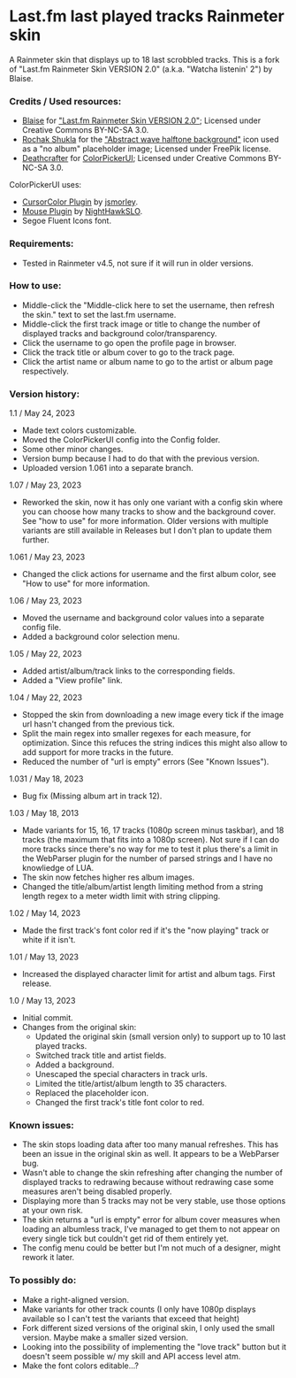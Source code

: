 # Last.fm last played tracks Rainmeter skin
A Rainmeter skin that displays up to 18 last scrobbled tracks. This is a fork of "Last.fm Rainmeter Skin VERSION 2.0" (a.k.a. "Watcha listenin' 2") by Blaise.

### Credits / Used resources:
- [Blaise](https://www.deviantart.com/squadrmskin) for ["Last.fm Rainmeter Skin VERSION 2.0"](https://www.deviantart.com/squadrmskin/art/Last-fm-Rainmeter-Skin-VERSION-2-0-590438568); Licensed under Creative Commons BY-NC-SA 3.0.
- [Rochak Shukla](https://www.freepik.com/author/rochakshukla) for the ["Abstract wave halftone background"](https://www.freepik.com/free-vector/abstract-wave-halftone-background_23214995.htm) icon used as a "no album" placeholder image; Licensed under FreePik license.
- [Deathcrafter](https://github.com/deathcrafter) for [ColorPickerUI](https://github.com/deathcrafter/ColorPickerUI); Licensed under Creative Commons BY-NC-SA 3.0.

ColorPickerUI uses:
- [CursorColor Plugin](https://forum.rainmeter.net/viewtopic.php?t=23375) by [jsmorley](https://www.rainmeter.net/).
- [Mouse Plugin](https://github.com/NighthawkSLO/Mouse.dll) by [NightHawkSLO](https://github.com/NighthawkSLO).
- Segoe Fluent Icons font.

### Requirements:
- Tested in Rainmeter v4.5, not sure if it will run in older versions.

### How to use:
- Middle-click the "Middle-click here to set the username, then refresh the skin." text to set the last.fm username.
- Middle-click the first track image or title to change the number of displayed tracks and background color/transparency.
- Click the username to go open the profile page in browser.
- Click the track title or album cover to go to the track page.
- Click the artist name or album name to go to the artist or album page respectively.

### Version history:

1.1 / May 24, 2023
- Made text colors customizable.
- Moved the ColorPickerUI config into the Config folder.
- Some other minor changes.
- Version bump because I had to do that with the previous version.
- Uploaded version 1.061 into a separate branch.

1.07 / May 23, 2023
- Reworked the skin, now it has only one variant with a config skin where you can choose how many tracks to show and the background cover. See "how to use" for more information. Older versions with multiple variants are still available in Releases but I don't plan to update them further.

1.061 / May 23, 2023
- Changed the click actions for username and the first album color, see "How to use" for more information.

1.06 / May 23, 2023
- Moved the username and background color values into a separate config file.
- Added a background color selection menu.

1.05 / May 22, 2023
- Added artist/album/track links to the corresponding fields.
- Added a "View profile" link.

1.04 / May 22, 2023
- Stopped the skin from downloading a new image every tick if the image url hasn't changed from the previous tick.
- Split the main regex into smaller regexes for each measure, for optimization. Since this refuces the string indices this might also allow to add support for more tracks in the future.
- Reduced the number of "url is empty" errors (See "Known Issues").

1.031 / May 18, 2023
- Bug fix (Missing album art in track 12).

1.03 / May 18, 2013
- Made variants for 15, 16, 17 tracks (1080p screen minus taskbar), and 18 tracks (the maximum that fits into a 1080p screen). Not sure if I can do more tracks since there's no way for me to test it plus there's a limit in the WebParser plugin for the number of parsed strings and I have no knowliedge of LUA.
- The skin now fetches higher res album images.
- Changed the title/album/artist length limiting method from a string length regex to a meter width limit with string clipping.

1.02 / May 14, 2023
- Made the first track's font color red if it's the "now playing" track or white if it isn't.

1.01 / May 13, 2023
- Increased the displayed character limit for artist and album tags. First release.

1.0 / May 13, 2023
- Initial commit.
- Changes from the original skin:
  - Updated the original skin (small version only) to support up to 10 last played tracks.
  - Switched track title and artist fields.
  - Added a background.
  - Unescaped the special characters in track urls.
  - Limited the title/artist/album length to 35 characters.
  - Replaced the placeholder icon.
  - Changed the first track's title font color to red.

### Known issues:
- The skin stops loading data after too many manual refreshes. This has been an issue in the original skin as well. It appears to be a WebParser bug.
- Wasn't able to change the skin refreshing after changing the number of displayed tracks to redrawing because without redrawing case some measures aren't being disabled properly.
- Displaying more than 5 tracks may not be very stable, use those options at your own risk.
- The skin returns a "url is empty" error for album cover measures when loading an albumless track, I've managed to get them to not appear on every single tick but couldn't get rid of them entirely yet.
- The config menu could be better but I'm not much of a designer, might rework it later.

### To possibly do:
- Make a right-aligned version.
- Make variants for other track counts (I only have 1080p displays available so I can't test the variants that exceed that height)
- Fork different sized versions of the original skin, I only used the small version. Maybe make a smaller sized version.
- Looking into the possibility of implementing the "love track" button but it doesn't seem possible w/ my skill and API access level atm.
- Make the font colors editable...?
